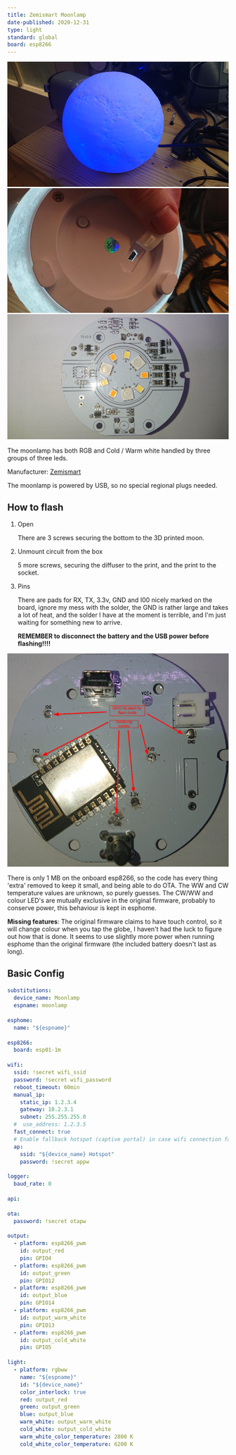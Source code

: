 ```yaml
---
title: Zemismart Moonlamp
date-published: 2020-12-31
type: light
standard: global
board: esp8266
---
```


![Product image](Moonlamp.jpg "Product Image")
![Bottom view](BottomView.jpg "Bottom View")
![LED Layout](LEDLayout.jpg "Bottom View")

The moonlamp has both RGB and Cold / Warm white handled by three groups of three leds.

Manufacturer: [Zemismart](https://www.zemismart.com/products/christmas-gift-led-remote-control-light-compatible-with-alexa-google-home-3d-printing-children-bedroom-colorful-moon-lamp-app-121)

The moonlamp is powered by USB, so no special regional plugs needed.

## How to flash

1. Open

   There are 3 screws securing the bottom to the 3D printed moon.

2. Unmount circuit from the box

   5 more screws, securing the diffuser to the print, and the print to the socket.

3. Pins

   There are pads for RX, TX, 3.3v, GND and I00 nicely marked on the board, ignore my mess with the solder, the GND is rather large and takes a lot of heat, and the solder I have at the moment is terrible, and I'm just waiting for something new to arrive.

   **REMEMBER to disconnect the battery and the USB power before flashing!!!!**

![Soldering points](SolderingPoints.png "Soldering Points")

There is only 1 MB on the onboard esp8266, so the code has every thing 'extra' removed to keep it small, and being able to do OTA.
The WW and CW temperature values are unknown, so purely guesses.
The CW/WW and colour LED's are mutually exclusive in the original firmware, probably to conserve power, this behaviour is kept in esphome.

**Missing features**:
The original firmware claims to have touch control, so it will change colour when you tap the globe, I haven't had the luck to figure out how that is done.
It seems to use slightly more power when running esphome than the original firmware (the included battery doesn't last as long).

## Basic Config

```yaml
substitutions:
  device_name: Moonlamp
  espname: moonlamp

esphome:
  name: "${espname}"

esp8266:
  board: esp01-1m

wifi:
  ssid: !secret wifi_ssid
  password: !secret wifi_password
  reboot_timeout: 60min
  manual_ip:
    static_ip: 1.2.3.4
    gateway: 10.2.3.1
    subnet: 255.255.255.0
  #  use_address: 1.2.3.5
  fast_connect: true
  # Enable fallback hotspot (captive portal) in case wifi connection fails
  ap:
    ssid: "${device_name} Hotspot"
    password: !secret appw

logger:
  baud_rate: 0

api:

ota:
  password: !secret otapw

output:
  - platform: esp8266_pwm
    id: output_red
    pin: GPIO4
  - platform: esp8266_pwm
    id: output_green
    pin: GPIO12
  - platform: esp8266_pwm
    id: output_blue
    pin: GPIO14
  - platform: esp8266_pwm
    id: output_warm_white
    pin: GPIO13
  - platform: esp8266_pwm
    id: output_cold_white
    pin: GPIO5

light:
  - platform: rgbww
    name: "${espname}"
    id: "${device_name}"
    color_interlock: true
    red: output_red
    green: output_green
    blue: output_blue
    warm_white: output_warm_white
    cold_white: output_cold_white
    warm_white_color_temperature: 2800 K
    cold_white_color_temperature: 6200 K
```
